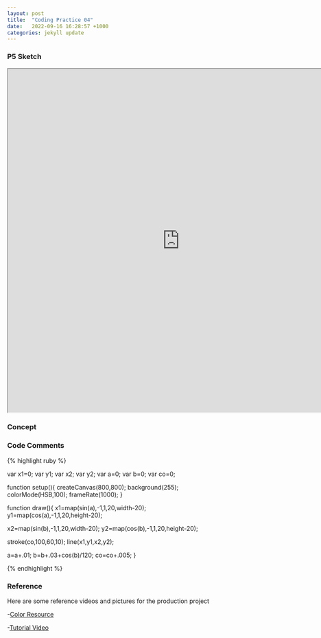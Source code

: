 ```yaml
---
layout: post
title:  "Coding Practice 04"
date:   2022-09-16 16:28:57 +1000
categories: jekyll update
---
```

### P5 Sketch
<iframe width=800 height=800 src="https://editor.p5js.org/GuiGui0v0/full/MLtknlFC3"></iframe>

### Concept  

### Code Comments

{% highlight ruby %}

var x1=0;
var y1;
var x2;
var y2;
var a=0;
var b=0;
var co=0;

function setup(){
  createCanvas(800,800);
  background(255);
  colorMode(HSB,100);
  frameRate(1000);
}

function draw(){
  x1=map(sin(a),-1,1,20,width-20);
  y1=map(cos(a),-1,1,20,height-20);
  
  x2=map(sin(b),-1,1,20,width-20);
  y2=map(cos(b),-1,1,20,height-20);
  
  stroke(co,100,60,10);
  line(x1,y1,x2,y2);
  
  a=a+.01;
  b=b+.03+cos(b)/120;
  co=co+.005;
}

  {% endhighlight %}

### Reference
Here are some reference videos and pictures for the production project

-[Color Resource](https://www.w3schools.com/colors/colors_groups.asp)

-[Tutorial Video](https://www.youtube.com/watch?v=9LLFt80_unY&list=PLA4rGu8NPxE_VigzfGujzrJf9LZv7tx_I&index=14)

